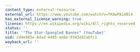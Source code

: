 ```yaml
---
content_type: external-resource
external_url: https://www.youtube.com/watch?v=TKAwPA14Ni4
has_external_license_warning: true
license: https://en.wikipedia.org/wiki/All_rights_reserved
status: ''
title: '"The Star-Spangled Banner" (YouTube)'
uid: cd4e885e-84ad-4495-ae6e-9343d42abfc1
wayback_url: ''
---
```

